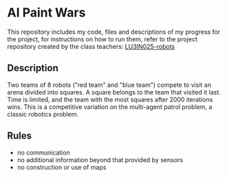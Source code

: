 # AI Paint Wars



This repository includes my code, files and descriptions of my progress for the project, for instructions on how to run them, refer to the project repository created by the class teachers: [LU3IN025-robots](https://github.com/nekonaute/SU-LU3IN025-robots/)

## Description
Two teams of 8 robots ("red team" and "blue team") compete to visit an arena divided into squares. A square belongs to the team that visited it last. Time is limited, and the team with the most squares after 2000 iterations wins. This is a competitive variation on the multi-agent patrol problem, a classic robotics problem.

## Rules
- no communication
- no additional information beyond that provided by sensors
- no construction or use of maps


